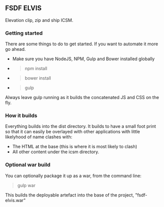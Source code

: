 ## FSDF ELVIS

Elevation clip, zip and ship ICSM.

### Getting started
There are some things to do to get started. If you want to automate it more go ahead.
* Make sure you have NodeJS, NPM, Gulp and Bower installed globally
* > npm install
* > bower install
* > gulp

Always leave gulp running as it builds the concatenated JS and CSS on the fly.

### How it builds
Everything builds into the dist directory. It builds to have a small foot print so that it can
easily be overlayed with other applications with little likelyhood of name clashes with:
* The HTML at the base (this is where it is most likely to clash)
* All other content under the icsm directory.

### Optional war build
You can optionally package it up as a war, from the command line:
> gulp war

This builds the deployable artefact into the base of the project, "fsdf-elvis.war"